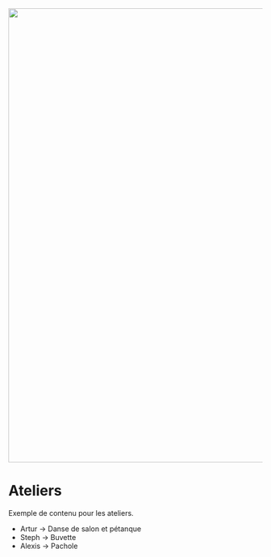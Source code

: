 <img src="https://github.com/aru2l/rodez-libre-2017/blob/master/assets/img/rodez.png" width="900" />

# Ateliers

Exemple de contenu pour les ateliers.

* Artur -> Danse de salon et pétanque
* Steph -> Buvette
* Alexis -> Pachole


